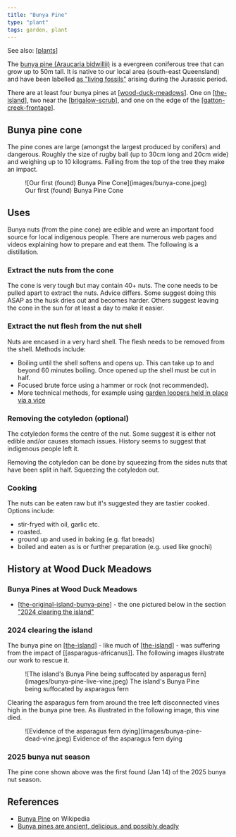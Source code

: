```yaml
---
title: "Bunya Pine"
type: "plant"
tags: garden, plant
---
```


See also: [[plants]]

The [bunya pine (Araucaria bidwillii)](https://theconversation.com/bunya-pines-are-ancient-delicious-and-possibly-deadly-96003) is a evergreen coniferous tree that can grow up to 50m tall. It is native to our local area (south-east Queensland) and have been labelled [as "living fossils"](https://theconversation.com/bunya-pines-are-ancient-delicious-and-possibly-deadly-96003) arising during the Jurassic period.

There are at least four bunya pines at [[wood-duck-meadows]]. One on [[the-island]], two near the [[brigalow-scrub]], and one on the edge of the [[gatton-creek-frontage]].

## Bunya pine cone

The pine cones are large (amongst the largest produced by conifers) and dangerous. Roughly the size of rugby ball (up to 30cm long and 20cm wide) and weighing up to 10 kilograms. Falling from the top of the tree they make an impact.

<figure markdown>
![Our first (found) Bunya Pine Cone](images/bunya-cone.jpeg)
<figcaption>Our first (found) Bunya Pine Cone</figcaption>
</figure>

## Uses

Bunya nuts (from the pine cone) are edible and were an important food source for local indigenous people. There are numerous web pages and videos explaining how to prepare and eat them. The following is a distillation.

### Extract the nuts from the cone

The cone is very tough but may contain 40+ nuts. The cone needs to be pulled apart to extract the nuts. Advice differs. Some suggest doing this ASAP as the husk dries out and becomes harder. Others suggest leaving the cone in the sun for at least a day to make it easier.  

### Extract the nut flesh from the nut shell

Nuts are encased in a very hard shell. The flesh needs to be removed from the shell. Methods include:

- Boiling until the shell softens and opens up. This can take up to and beyond 60 minutes boiling. Once opened up the shell must be cut in half.
- Focused brute force using a hammer or rock (not recommended).
- More technical methods, for example using [garden loopers held in place via a vice](https://www.littleecofootprints.com/2015/03/how-to-open-and-cook-bunya-nuts.html)

### Removing the cotyledon (optional)

The cotyledon forms the centre of the nut. Some suggest it is either not edible and/or causes stomach issues. History seems to suggest that indigenous people left it.

Removing the cotyledon can be done by squeezing from the sides nuts that have been split in half. Squeezing the cotyledon out.

### Cooking

The nuts can be eaten raw but it's suggested they are tastier cooked. Options include:

- stir-fryed with oil, garlic etc. 
- roasted.
- ground up and used in baking (e.g. flat breads)
- boiled and eaten as is or further preparation (e.g. used like gnochi)


## History at Wood Duck Meadows

### Bunya Pines at Wood Duck Meadows

- [[the-original-island-bunya-pine]] - the one pictured below in the section ["2024 clearing the island"](#2024-clearing-the-island)

### 2024 clearing the island 

The bunya pine on [[the-island]] - like much of [[the-island]] - was suffering from the impact of [[asparagus-africanus]]. The following images illustrate our work to rescue it.

<figure markdown>
![The island's Bunya Pine being suffocated by asparagus fern](images/bunya-pine-live-vine.jpeg)
<caption>The island's Bunya Pine being suffocated by asparagus fern</caption>
</figure>

Clearing the asparagus fern from around the tree left disconnected vines high in the bunya pine tree. As illustrated in the following image, this vine died.

<figure markdown>
![Evidence of the asparagus fern dying](images/bunya-pine-dead-vine.jpeg)
<caption>Evidence of the asparagus fern dying</caption>
</figure>

### 2025 bunya nut season

The pine cone shown above was the first found (Jan 14) of the 2025 bunya nut season.

## References

- [Bunya Pine](https://en.wikipedia.org/wiki/Araucaria_bidwillii) on Wikipedia
- [Bunya pines are ancient, delicious, and possibly deadly](https://theconversation.com/bunya-pines-are-ancient-delicious-and-possibly-deadly-96003)

[//begin]: # "Autogenerated link references for markdown compatibility"
[plants]: plants "Plants"
[wood-duck-meadows]: ../wood-duck-meadows "Wood duck meadows"
[the-island]: ../the-island "The Island"
[brigalow-scrub]: ../brigalow-scrub "Brigalow scrub"
[gatton-creek-frontage]: ../gatton-creek-frontage "Gatton creek frontage"
[the-original-island-bunya-pine]: the-original-island-bunya-pine "The original island bunya pine"
[asparagus-fern]: asparagus-fern "Climbing asparagus fern"
[//end]: # "Autogenerated link references"